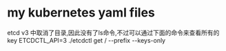 # my kubernetes yaml files

etcd v3 中取消了目录,因此没有了ls命令,不过可以通过下面的命令来查看所有的key
 ETCDCTL_API=3 ./etcdctl get / --prefix --keys-only
